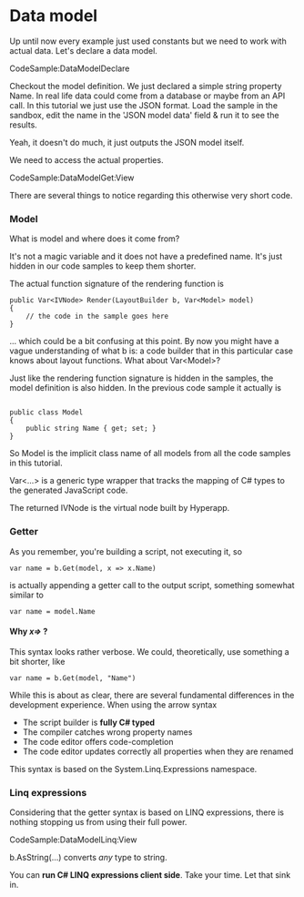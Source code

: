 # Data model

Up until now every example just used constants but we need to work with actual data. 
Let's declare a data model.

CodeSample:DataModelDeclare

Checkout the model definition. We just declared a simple string property <span class="inline-code">Name</span>.
In real life data could come from a database or maybe from an API call. In this tutorial we just use the JSON format. Load the sample in the sandbox, edit the name in the 'JSON model data' field & run it to see the results.

Yeah, it doesn't do much, it just outputs the JSON model itself.

We need to access the actual properties.

CodeSample:DataModelGet:View

There are several things to notice regarding this otherwise very short code.

### Model

What is <span class="inline-code">model</span> and where does it come from?

It's not a magic variable and it does not have a predefined name. It's just hidden in our code samples to keep them shorter.

The actual function signature of the rendering function is

<pre class="language-csharp"><code>public Var&lt;IVNode&gt; Render(LayoutBuilder b, Var&lt;Model&gt; model) 
{ 
    // the code in the sample goes here
}</code></pre>

... which could be a bit confusing at this point. By now you might have a vague understanding of what <span class="inline-code">b</span> is: a code builder that in this particular case knows about layout functions. What about <span class="inline-code">Var&lt;Model&gt;</span>?

Just like the rendering function signature is hidden in the samples, the model definition is also hidden. In the previous code sample it actually is

<pre class="language-csharp"><code>
public class Model
{
    public string Name { get; set; }
}
</code></pre>

So <span class="inline-code">Model</span> is the implicit class name of all models from all the code samples in this tutorial.

<span class="inline-code">Var&lt;...&gt;</span> is a generic type wrapper that tracks the mapping of C# types to the generated JavaScript code.

The returned <span class="inline-code">IVNode</span> is the virtual node built by Hyperapp.

### Getter

As you remember, you're building a script, not executing it, so 
<pre><code class="language-csharp">var name = b.Get(model, x => x.Name)</code></pre>
is actually appending a getter call to the output script, something somewhat similar to 
<pre><code class="language-js">var name = model.Name</code></pre>

#### Why *x=>* ?

This syntax looks rather verbose. We could, theoretically, use something a bit shorter, like
<pre><code class="language-csharp">var name = b.Get(model, "Name")</code></pre>

While this is about as clear, there are several fundamental differences in the development experience. When using the arrow syntax

* The script builder is **fully C# typed**
* The compiler catches wrong property names
* The code editor offers code-completion
* The code editor updates correctly all properties when they are renamed

This syntax is based on the <span class="inline-code">System.Linq.Expressions</span> namespace.

### Linq expressions

Considering that the getter syntax is based on LINQ expressions, there is nothing stopping us from using their full power.

CodeSample:DataModelLinq:View

<div class="block-note"><span class="inline-code">b.AsString(...)</span> converts <i>any</i> type to string.</div>

You can **run C# LINQ expressions client side**. Take your time. Let that sink in. 